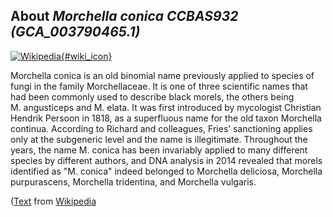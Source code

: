 
About *Morchella conica CCBAS932 (GCA\_003790465.1)* 
--------------------------------------------------------------

[![Wikipedia](/img/wikipedia_logo_v2_en.png){#wiki_icon}](http://en.wikipedia.org/wiki/Morchella_conica)

Morchella conica is an old binomial name previously applied to species of fungi
in the family Morchellaceae. It is one of three scientific names that had been
commonly used to describe black morels, the others being M. angusticeps and M.
elata. It was first introduced by mycologist Christian Hendrik Persoon in 1818,
as a superfluous name for the old taxon Morchella continua. According to Richard
and colleagues, Fries’ sanctioning applies only at the subgeneric level and the
name is illegitimate.
Throughout the years, the name M. conica has been invariably applied to many
different species by different authors, and DNA analysis in 2014 revealed that
morels identified as "M. conica" indeed belonged to Morchella deliciosa,
Morchella purpurascens, Morchella tridentina, and Morchella vulgaris.

([Text](http://en.wikipedia.org/wiki/Morchella_conica) from [Wikipedia](http://en.wikipedia.org/) 

